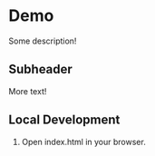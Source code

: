 # Demo

Some description!

## Subheader

More text!

 ## Local Development

 1. Open index.html in your browser.
